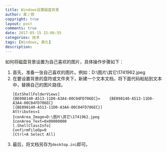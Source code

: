 ```yaml
---
title: Windows设置磁盘背景
author: 昜丿捺
copyright: true
layout: post
comments: true
date: 2017-05-15 15:06:55
categories: 技术
tags: [Windows, 美化]
description:
---
```

如何将磁盘背景设置为自己喜欢的图片，具体操作步骤如下：
1. 首先，准备一张自己喜欢的图片。例如：D:\图片\其它\1741962.jpeg 
2. 在要设置背景的盘符或文件夹下，新建一个文本文档，将下面代码粘贴到文本中，替换自己的图片路径。
   ```
   [ExtShellFolderViews] 
   {BE098140-A513-11D0-A3A4-00C04FD706EC}=    {BE098140-A513-11D0-A3A4-00C04FD706EC} 
   [{BE098140-A513-11D0-A3A4-00C04FD706EC}] 
   Attributes=1 
   IconArea_Image=D:\图片\其它\1741962.jpeg
   IconArea_Text=0x00000000 
   [.ShellClassInfo] 
   ConfirmFileOp=0 
   [Ctrl+A Select All] 
   ```
3. 最后，将文档另存为`desktop.ini`即可。
<!-- more -->